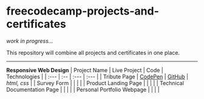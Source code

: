 # freecodecamp-projects-and-certificates

*work in progress...*

This repository will combine all projects and certificates in one place.

---

**Responsive Web Design**
| Project Name                  | Live Project  | Code       | Technologies |
| :---                          | :--           | :---       | :--- |
| Tribute Page                  | [CodePen](https://codepen.io/ionescuig/full/RwWooEZ) | [GitHub]() | *html, css* |
| Survey Form                   |  |  |  |
| Product Landing Page          |  |  |  |
| Technical Documentation Page  |  |  |  |
| Personal Portfolio Webpage    |  |  |  |